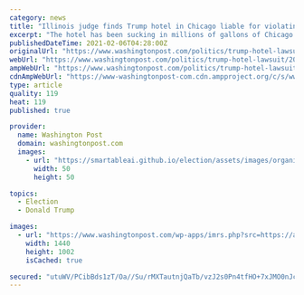 ```yaml
---
category: news
title: "Illinois judge finds Trump hotel in Chicago liable for violating environmental laws"
excerpt: "The hotel has been sucking in millions of gallons of Chicago River water for its air-conditioning systems, without renewing a permit to do so."
publishedDateTime: 2021-02-06T04:28:00Z
originalUrl: "https://www.washingtonpost.com/politics/trump-hotel-lawsuit/2021/02/05/014484a2-67fd-11eb-8c64-9595888caa15_story.html"
webUrl: "https://www.washingtonpost.com/politics/trump-hotel-lawsuit/2021/02/05/014484a2-67fd-11eb-8c64-9595888caa15_story.html"
ampWebUrl: "https://www.washingtonpost.com/politics/trump-hotel-lawsuit/2021/02/05/014484a2-67fd-11eb-8c64-9595888caa15_story.html?outputType=amp"
cdnAmpWebUrl: "https://www-washingtonpost-com.cdn.ampproject.org/c/s/www.washingtonpost.com/politics/trump-hotel-lawsuit/2021/02/05/014484a2-67fd-11eb-8c64-9595888caa15_story.html?outputType=amp"
type: article
quality: 119
heat: 119
published: true

provider:
  name: Washington Post
  domain: washingtonpost.com
  images:
    - url: "https://smartableai.github.io/election/assets/images/organizations/washingtonpost.com-50x50.jpg"
      width: 50
      height: 50

topics:
  - Election
  - Donald Trump

images:
  - url: "https://www.washingtonpost.com/wp-apps/imrs.php?src=https://arc-anglerfish-washpost-prod-washpost.s3.amazonaws.com/public/QK5J3DTIAUI6XCDNKJSNJTVUNU.jpg&w=1440"
    width: 1440
    height: 1002
    isCached: true

secured: "utuWV/PCibBds1zT/Oa//Su/rMXTautnjQaTb/vzJ2s0Pn4tfHO+7xJMO0nJc23M8TGfrBMy2YGWGHluYA2d93XuVxLzCNajFgM8ao04jrE0DC9KSfDYbpEnXVPIKaz9iVFnBk4MHwPYzTAAsAiigOjqFvKXetoC73a6aUeBnk6MrbuwdVl7wHaqZbh3+lcKlTmP4G58iPJkVNpww1lYd4BESnuiLdxnm0ZSlE6vEiDjIWip2JUiy/OYe6GYimtaDrlegerOj1JfNEGvD9iKze3TfTIr7ZDNNnqKEU0V4E62Tt62XimHDUPoDMbhv4TDfrTZuB2edK6R+jX28ZBKuVVkHVRvMBG9MMCPReLeJhY=;4lqDril2ikj7j0judJqhUA=="
---
```


